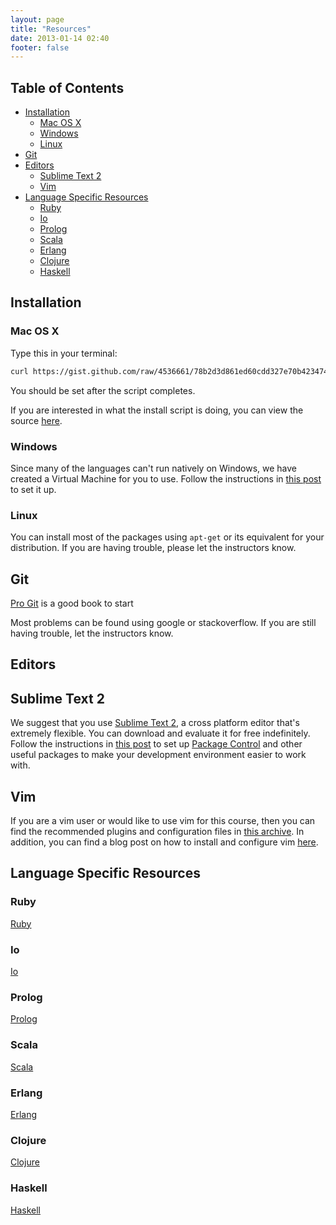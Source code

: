 ```yaml
---
layout: page
title: "Resources"
date: 2013-01-14 02:40
footer: false
---
```


## Table of Contents
* [Installation](#installation)
    * [Mac OS X](#mac-os-x)
    * [Windows](#windows)
    * [Linux](#linux)
* [Git](#git)
* [Editors](#editors)
    * [Sublime Text 2](#sublime-text-2)
    * [Vim](#vim)
* [Language Specific Resources](#language-specific-resources)
    * [Ruby](#ruby)
    * [Io](#io)
    * [Prolog](#prolog)
    * [Scala](#scala)
    * [Erlang](#erlang)
    * [Clojure](#clojure)
    * [Haskell](#haskell)

<h2 id="installation">Installation</h2>

<h3 id="mac-os-x">Mac OS X</h3>

Type this in your terminal:

```bash
curl https://gist.github.com/raw/4536661/78b2d3d861ed60cdd327e70b4234748def9adca3/Duke-PL-Course-MacOSX-Install.sh | sh
```

You should be set after the script completes.

If you are interested in what the install script is doing, you can view the source [here](https://gist.github.com/4536661).

<h3 id="windows">Windows</h3>

Since many of the languages can't run natively on Windows, we have created a Virtual Machine for you to use. Follow the instructions in [this post]() to set it up.

<h3 id="linux">Linux</h3>

You can install most of the packages using `apt-get` or its equivalent for your distribution. If you are having trouble, please let the instructors know.

<h2 id="git">Git</h2>

[Pro Git](http://git-scm.com/book/) is a good book to start

Most problems can be found using google or stackoverflow. If you are still having trouble, let the instructors know.

<h2 id="editors">Editors</h2>

<h2 id="sublime-text-2">Sublime Text 2</h2>

We suggest that you use [Sublime Text 2](http://www.sublimetext.com/), a cross platform editor that's extremely flexible. You can download and evaluate it for free indefinitely. Follow the instructions in [this post](/blog/2013/01/15/setting-up-sublime-text-2/) to set up [Package Control](http://wbond.net/sublime_packages/package_control) and other useful packages to make your development environment easier to work with.

<h2 id="vim">Vim</h2>

If you are a vim user or would like to use vim for this course, then you can find the recommended plugins and configuration files in [this archive](https://www.dropbox.com/s/bka5j2rkobq0gxu/vimdotfiles.tgz). In addition, you can find a blog post on how to install and configure vim [here](/blog/2013/01/17/configuring-vim/).

<h2 id="language-specific-resources">Language Specific Resources</h2>

<h3 id="ruby">Ruby</h3>

[Ruby](http://www.ruby-lang.org/en/)

<h3 id="io">Io</h3>

[Io](http://www.iolanguage.com/)

<h3 id="prolog">Prolog</h3>

[Prolog](http://c2.com/cgi/wiki?PrologLanguage)

<h3 id="scala">Scala</h3>

[Scala](http://www.scala-lang.org/)

<h3 id="erlang">Erlang</h3>

[Erlang](http://www.erlang.org/)

<h3 id="clojure">Clojure</h3>

[Clojure](http://clojure.org/)

<h3 id="haskell">Haskell</h3>

[Haskell](http://www.haskell.org/haskellwiki/Haskell)
